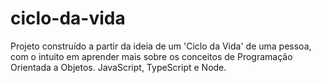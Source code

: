 # ciclo-da-vida
Projeto construído a partir da ideia de um 'Ciclo da Vida' de uma pessoa, com o intuito em aprender mais sobre os conceitos de Programação Orientada a Objetos. JavaScript, TypeScript e Node.
